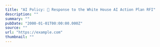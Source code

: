 ```yaml
---
title: "AI Policy: 🤗 Response to the White House AI Action Plan RFI"
description: ""
summary: ""
pubDate: "2000-01-01T00:00:00.000Z"
source: ""
url: "https://example.com"
thumbnail: ""
---
```


